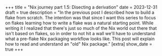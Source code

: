+++
title = "Nix journey part 1.5: Disecting a derivation"
date = 2023-12-31
draft = true
description = "In the previous post I described how to build a flake from scratch. The intention was that since I want this series to focus on flakes learning how to write a flake was a natural starting point. While writing it I realized that there's just so much of the Nix world out there that isn't based on flakes, so in order to not hit a wall we'll have to understand what a pre-flake Nix packaging workflow looks like. This post will explain how to read and understand an \"old\" Nix package."
[extra]
show_date = true
+++